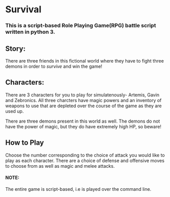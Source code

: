 # Survival

### This is a script-based Role Playing Game(RPG) battle script written in python 3.

## Story: 
There are three friends in this fictional world where they have to fight three demons in order to *survive* and win the game!

## Characters: 
There are 3 characters for you to play for simulatenously- Artemis, Gavin and Zebronics. 
All three charcters have magic powers and an inventory of weapons to use that are depleted over the course of the game as they are used up. 
> 
There are three demons present in this world as well. The demons do not have the power of magic, but they do have extremely high HP, so beware!

## How to Play
Choose the number corresponding to the choice of attack you would like to play as each character. 
There are a choice of defense and offensive moves to choose from as well as magic and melee attacks. 

#### NOTE: 
The entire game is script-based, i.e is played over the command line. 
